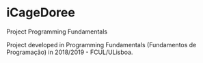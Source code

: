 # iCageDoree
Project Programming Fundamentals

Project developed in Programming Fundamentals (Fundamentos de Programação) in 2018/2019 - FCUL/ULisboa.
